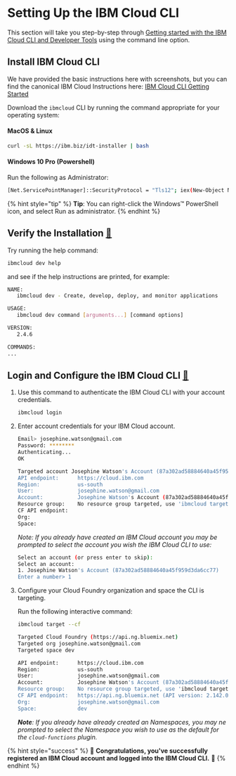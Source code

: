 <!--
#
# Licensed to the Apache Software Foundation (ASF) under one or more
# contributor license agreements.  See the NOTICE file distributed with
# this work for additional information regarding copyright ownership.
# The ASF licenses this file to You under the Apache License, Version 2.0
# (the "License"); you may not use this file except in compliance with
# the License.  You may obtain a copy of the License at
#
#     http://www.apache.org/licenses/LICENSE-2.0
#
# Unless required by applicable law or agreed to in writing, software
# distributed under the License is distributed on an "AS IS" BASIS,
# WITHOUT WARRANTIES OR CONDITIONS OF ANY KIND, either express or implied.
# See the License for the specific language governing permissions and
# limitations under the License.
#
-->

# Setting Up the IBM Cloud CLI

This section will take you step-by-step through [Getting started with the IBM Cloud CLI and Developer Tools](https://cloud.ibm.com/docs/cli?topic=cloud-cli-getting-started) using the command line option.

## Install IBM Cloud CLI

We have provided the basic instructions here with screenshots, but you can find the canonical IBM Cloud Instructions here: [IBM Cloud CLI Getting Started](https://cloud.ibm.com/docs/cli?topic=cloud-cli-getting-started#step1-install-idt)

Download the `ibmcloud` CLI by running the command appropriate for your operating system:

#### MacOS & Linux

```bash
curl -sL https://ibm.biz/idt-installer | bash
```

#### Windows 10 Pro (Powershell)

Run the following as Administrator:

```bash
[Net.ServicePointManager]::SecurityProtocol = "Tls12"; iex(New-Object Net.WebClient).DownloadString('https://ibm.biz/idt-win-installer')
```

{% hint style="tip" %}
**Tip**: You can right-click the Windows™ PowerShell icon, and select Run as administrator.
{% endhint %}

## Verify the Installation [🔗](https://cloud.ibm.com/docs/cli?topic=cloud-cli-getting-started#step2-verify-idt)

Try running the help command:

```bash
ibmcloud dev help
```

and see if the help instructions are printed, for example:

```bash
NAME:
   ibmcloud dev - Create, develop, deploy, and monitor applications

USAGE:
   ibmcloud dev command [arguments...] [command options]

VERSION:
   2.4.6

COMMANDS:
...
```

## Login and Configure the IBM Cloud CLI [📃](https://cloud.ibm.com/docs/cli?topic=cloud-cli-getting-started#step3-configure-idt-env)

1. Use this command to authenticate the IBM Cloud CLI with your account credentials.

    ```bash
    ibmcloud login
    ```

2. Enter account credentials for your IBM Cloud account.

    ```bash
    Email> josephine.watson@gmail.com
    Password: ********
    Authenticating...
    OK

    Targeted account Josephine Watson's Account (87a302ad58884640a45f959d3da6cc77)
    API endpoint:      https://cloud.ibm.com
    Region:            us-south
    User:              josephine.watson@gmail.com
    Account:           Josephine Watson's Account (87a302ad58884640a45f959d3da6cc77)
    Resource group:    No resource group targeted, use 'ibmcloud target -g RESOURCE_GROUP'
    CF API endpoint:
    Org:
    Space:
    ```

    _Note: If you already have created an IBM Cloud account you may be prompted to select the account you wish the IBM Cloud CLI to use:_

    ```bash
    Select an account (or press enter to skip):
    Select an account:
    1. Josephine Watson's Account (87a302ad58884640a45f959d3da6cc77)
    Enter a number> 1
    ```

3. Configure your Cloud Foundry organization and space the CLI is targeting.

    Run the following interactive command:

    ```bash
    ibmcloud target --cf
    ```

    ```bash
    Targeted Cloud Foundry (https://api.ng.bluemix.net)
    Targeted org josephine.watson@gmail.com
    Targeted space dev

    API endpoint:      https://cloud.ibm.com
    Region:            us-south
    User:              josephine.watson@gmail.com
    Account:           Josephine Watson's Account (87a302ad58884640a45f959d3da6cc77)
    Resource group:    No resource group targeted, use 'ibmcloud target -g RESOURCE_GROUP'
    CF API endpoint:   https://api.ng.bluemix.net (API version: 2.142.0)
    Org:               josephine.watson@gmail.com
    Space:             dev
    ```

    _**Note**: If you already have already created an Namespaces, you may ne prompted to select the Namespace you wish to use as the default for the `cloud-functions` plugin._

{% hint style="success" %}
🎉 **Congratulations, you've successfully registered an IBM Cloud account and logged into the IBM Cloud CLI.** 🎉
{% endhint %}
